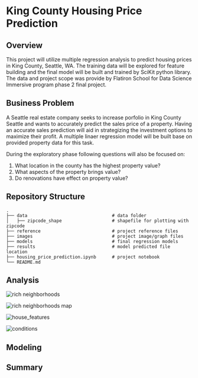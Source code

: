 # King County Housing Price Prediction

## Overview
This project will utilize multiple regression analysis to predict housing prices in King County, Seattle, WA. The training data will be explored for feature building and the final model will be built and trained by SciKit python library. The data and project scope was provide by Flatiron School for Data Science Immersive program phase 2 final project. 

## Business Problem
A Seattle real estate company seeks to increase porfolio in King County Seattle and wants to accurately predict the sales price of a property. Having an accurate sales prediction will aid in strategizing the investment options to maximize their profit. A multiple linaer regression model will be built base on provided property data for this task. 

During the exploratory phase following questions will also be focused on:
1. What location in the county has the highest property value?
2. What aspects of the property brings value?
3. Do renovations have effect on property value?

## Repository Structure
    .
    ├── data                                # data folder
    │   ├── zipcode_shape                   # shapefile for plotting with zipcode
    ├── reference                           # project reference files
    ├── images                              # project image/graph files
    ├── models                              # final regression models
    ├── results                             # model predicted file location
    ├── housing_price_prediction.ipynb      # project notebook
    └── README.md

## Analysis

![rich neighborhoods](https://github.com/yunghanjeong/King_County_Housing_Price_Prediction/blob/main/images/high_price_neighborhood.png?raw=true)<br>

![rich neighborhoods map](https://github.com/yunghanjeong/King_County_Housing_Price_Prediction/blob/main/images/zipcode_price_heatmap.png?raw=true)<br>

![house_features](https://github.com/yunghanjeong/King_County_Housing_Price_Prediction/blob/main/images/basement_renovation_value.png?raw=true)<br>

![conditions](https://github.com/yunghanjeong/King_County_Housing_Price_Prediction/blob/main/images/condition_value.png?raw=true)<br>


## Modeling

## Summary
